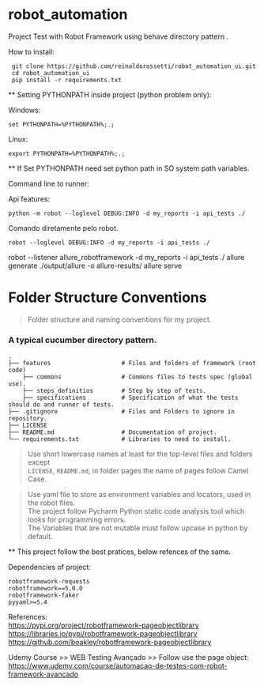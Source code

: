 # robot_automation

Project Test with Robot Framework using behave directory pattern .

How to install:
```
 git clone https://github.com/reinaldorossetti/robot_automation_ui.git
 cd robot_automation_ui   
 pip install -r requirements.txt
```

** Setting PYTHONPATH inside project (python problem only):

Windows:
```
set PYTHONPATH=%PYTHONPATH%;.;
```
Linux: 
```
export PYTHONPATH=%PYTHONPATH%;.;
```
** If Set PYTHONPATH need set python path in SO system path variables.

Command line to runner:

Api features:
```
python -m robot --loglevel DEBUG:INFO -d my_reports -i api_tests ./  
```
Comando diretamente pelo robot.
```
robot --loglevel DEBUG:INFO -d my_reports -i api_tests ./  
```

robot --listener allure_robotframework -d my_reports -i api_tests ./ 
allure generate ./output/allure -o allure-results/
allure serve


Folder Structure Conventions
============================

> Folder structure and naming conventions for my project.

### A typical cucumber directory pattern.
    .
    ├── features                    # Files and folders of framework (root code)
        ├── commons                 # Commons files to tests spec (global use).
        ├── steps_definitios        # Step by step of tests.
        ├── specifications          # Specification of what the tests should do and runner of tests.
    ├── .gitignore                  # Files and Folders to ignore in repository.
    ├── LICENSE
    ├── README.md                   # Documentation of project.
    └── requirements.txt            # Libraries to need to install.

> Use short lowercase names at least for the top-level files and folders except  
> `LICENSE`, `README.md`, in folder pages the name of pages follow Camel Case.  

> Use yaml file to store as environment variables and locators, used in the robot files.  
> The project follow Pycharm Python static code analysis tool which looks for programming errors.  
> The Variables that are not mutable must follow upcase in python by default.  

** This project follow the best pratices, below refences of the same.

Dependencies of project:
```
robotframework-requests
robotframework==5.0.0
robotframework-faker
pyyaml>=5.4
```

References:  
https://pypi.org/project/robotframework-pageobjectlibrary    
https://libraries.io/pypi/robotframework-pageobjectlibrary  
https://github.com/boakley/robotframework-pageobjectlibrary  

Udemy Course >> WEB Testing Avançado >> Follow use the page object:  
https://www.udemy.com/course/automacao-de-testes-com-robot-framework-avancado  
